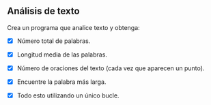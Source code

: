 ## Análisis de texto

Crea un programa que analice texto y obtenga:

- [x] Número total de palabras.

- [x] Longitud media de las palabras.

- [x] Número de oraciones del texto (cada vez que aparecen un punto).

- [x] Encuentre la palabra más larga.

- [x] Todo esto utilizando un único bucle.
